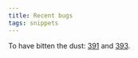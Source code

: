 ```yaml
---
title: Recent bugs
tags: snippets
---
```


To have bitten the dust: [391](http://typechecked.net/a/support/bugs/show_bug.cgi?id=391) and [393](http://typechecked.net/a/support/bugs/show_bug.cgi?id=393).
